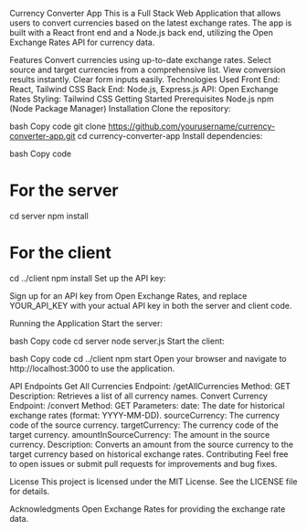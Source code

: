 Currency Converter App
This is a Full Stack Web Application that allows users to convert currencies based on the latest exchange rates. The app is built with a React front end and a Node.js back end, utilizing the Open Exchange Rates API for currency data.

Features
Convert currencies using up-to-date exchange rates.
Select source and target currencies from a comprehensive list.
View conversion results instantly.
Clear form inputs easily.
Technologies Used
Front End: React, Tailwind CSS
Back End: Node.js, Express.js
API: Open Exchange Rates
Styling: Tailwind CSS
Getting Started
Prerequisites
Node.js
npm (Node Package Manager)
Installation
Clone the repository:

bash
Copy code
git clone https://github.com/yourusername/currency-converter-app.git
cd currency-converter-app
Install dependencies:

bash
Copy code
# For the server
cd server
npm install

# For the client
cd ../client
npm install
Set up the API key:

Sign up for an API key from Open Exchange Rates, and replace YOUR_API_KEY with your actual API key in both the server and client code.

Running the Application
Start the server:

bash
Copy code
cd server
node server.js
Start the client:

bash
Copy code
cd ../client
npm start
Open your browser and navigate to http://localhost:3000 to use the application.

API Endpoints
Get All Currencies
Endpoint: /getAllCurrencies
Method: GET
Description: Retrieves a list of all currency names.
Convert Currency
Endpoint: /convert
Method: GET
Parameters:
date: The date for historical exchange rates (format: YYYY-MM-DD).
sourceCurrency: The currency code of the source currency.
targetCurrency: The currency code of the target currency.
amountInSourceCurrency: The amount in the source currency.
Description: Converts an amount from the source currency to the target currency based on historical exchange rates.
Contributing
Feel free to open issues or submit pull requests for improvements and bug fixes.

License
This project is licensed under the MIT License. See the LICENSE file for details.

Acknowledgments
Open Exchange Rates for providing the exchange rate data.
